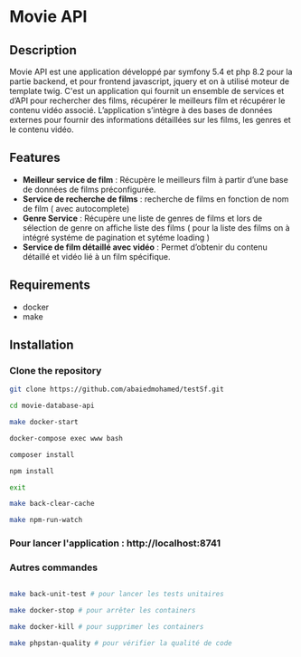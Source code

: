# Movie API

## Description

Movie API est une application développé par symfony 5.4 et php 8.2 pour la partie backend, et pour frontend javascript, jquery et on à utilisé moteur de template twig. C'est un application qui fournit un ensemble de services et d’API pour rechercher des films, récupérer le meilleurs film et récupérer le contenu vidéo associé. L’application s’intègre à des bases de données externes pour fournir des informations détaillées sur les films, les genres et le contenu vidéo.

## Features

- **Meilleur service de film** : Récupère le meilleurs film à partir d’une base de données de films préconfigurée.
- **Service de recherche de films** : recherche de films en fonction de nom de film ( avec autocomplete)
- **Genre Service** : Récupère une liste de genres de films et lors de sélection de genre on affiche liste des films ( pour la liste des films on à intégré systéme de pagination et sytéme loading )
- **Service de film détaillé avec vidéo** : Permet d’obtenir du contenu détaillé et vidéo lié à un film spécifique.

## Requirements

- docker
- make


## Installation

### Clone the repository

```bash
git clone https://github.com/abaiedmohamed/testSf.git

cd movie-database-api

make docker-start

docker-compose exec www bash

composer install 

npm install 

exit

make back-clear-cache

make npm-run-watch 

```

### Pour lancer l'application : http://localhost:8741

### Autres commandes

```bash

make back-unit-test # pour lancer les tests unitaires

make docker-stop # pour arrêter les containers

make docker-kill # pour supprimer les containers

make phpstan-quality # pour vérifier la qualité de code 
```


